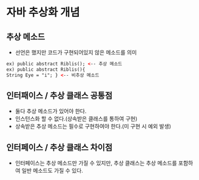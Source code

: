# 자바 추상화 개념

## 추상 메소드

- 선언은 했지만 코드가 구현되어있지 않은 메소드를 의미

```html
ex) public abstract Riblis(); <-- 추상 메소드
ex) public abstract Riblis(){
String Eye = "i"; } <-- 비추상 메소드
```

## 인터패이스 / 추상 클래스 공통점

- 둘다 추상 메소드가 있어야 한다.
- 인스턴스화 할 수 없다.(상속받은 클래스를 통하여 구현)
- 상속받은 추상 메소드는 필수로 구현하여야 한다.(미 구현 시 예외 발생)

## 인터페이스 / 추상 클래스 차이점

- 인터페이스는 추상 메소드만 가질 수 있지만, 추상 클래스는 추상 메소드를 포함하여 일반 메소드도 가질 수 있다.
